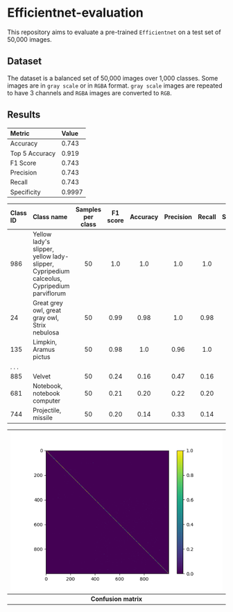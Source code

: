 # Efficientnet-evaluation

This repository aims to evaluate a pre-trained `Efficientnet` on a test set of 50,000 images.


## Dataset

The dataset is a balanced set of 50,000 images over 1,000 classes. Some images are in `gray scale` or in `RGBA` format. `gray scale` images are repeated to have 3 channels and `RGBA` images are converted to `RGB`.



## Results

| Metric | Value |
| :----- | :----- |
|  Accuracy       |  0.743 |
|  Top 5 Accuracy |  0.919 |
|  F1 Score       |  0.743 |
|  Precision      |  0.743 |
|  Recall         |  0.743 |
|  Specificity    | 0.9997 |




| Class ID | Class name | Samples per class | F1 score | Accuracy | Precision | Recall | Specificity |
| :----- | :-----  | :-----: | :-----: | :-----: | :-----: | :-----: | :-----: |
| 986 | Yellow lady's slipper, yellow lady-slipper, Cypripedium calceolus, Cypripedium parviflorum    | 50 | 1.0 | 1.0 | 1.0 | 1.0 | 1.0 |
|  24 | Great grey owl, great gray owl, Strix nebulosa | 50 | 0.99 | 0.98 |  1.0 | 0.98 |  1.0 |
| 135 | Limpkin, Aramus pictus                         | 50 | 0.98 | 1.0  | 0.96 |  1.0 |  1.0 |
|. . . |
| 885 | Velvet                      | 50 | 0.24 | 0.16 | 0.47 | 0.16 |  1.0  |
| 681 | Notebook, notebook computer | 50 | 0.21 | 0.20 | 0.22 | 0.20 |  0.99 |
| 744 | Projectile, missile         | 50 | 0.20 | 0.14 | 0.33 | 0.14 |  1.0  |



|![Confusion matrix](https://github.com/clementw168/Efficientnet-evaluation/blob/main/confusion_matrix.png)|
|:----:|
| <b>Confusion matrix</b>|
